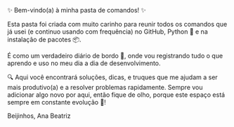 ✨ Bem-vindo(a) à minha pasta de comandos! ✨

Esta pasta foi criada com muito carinho para reunir todos os comandos que já usei (e continuo usando com frequência) no GitHub, Python 🐍 e na instalação de pacotes 📦. 

É como um verdadeiro diário de bordo 🚀, onde vou registrando tudo o que aprendo e uso no meu dia a dia de desenvolvimento.

🔍 Aqui você encontrará soluções, dicas, e truques que me ajudam a ser mais produtivo(a) e a resolver problemas rapidamente. Sempre vou adicionar algo novo por aqui, então fique de olho, porque este espaço está sempre em constante evolução 🌱!

Beijinhos, Ana Beatriz
